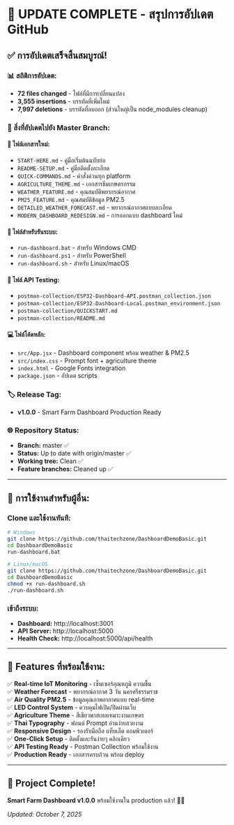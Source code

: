 # 🎉 UPDATE COMPLETE - สรุปการอัปเดต GitHub

## ✅ การอัปเดตเสร็จสิ้นสมบูรณ์!

### 📊 สถิติการอัปเดต:
- **72 files changed** - ไฟล์ที่มีการเปลี่ยนแปลง
- **3,555 insertions** - บรรทัดที่เพิ่มใหม่  
- **7,997 deletions** - บรรทัดที่ลบออก (ส่วนใหญ่เป็น node_modules cleanup)

### 🎯 สิ่งที่อัปเดตไปยัง Master Branch:

#### 📁 ไฟล์เอกสารใหม่:
- `START-HERE.md` - คู่มือเริ่มต้นฉบับย่อ
- `README-SETUP.md` - คู่มือติดตั้งละเอียด
- `QUICK-COMMANDS.md` - คำสั่งด่วนทุก platform
- `AGRICULTURE_THEME.md` - เอกสารธีมเกษตรกรรม  
- `WEATHER_FEATURE.md` - คุณสมบัติพยากรณ์อากาศ
- `PM25_FEATURE.md` - คุณสมบัติข้อมูล PM2.5
- `DETAILED_WEATHER_FORECAST.md` - พยากรณ์อากาศแบบละเอียด
- `MODERN_DASHBOARD_REDESIGN.md` - การออกแบบ dashboard ใหม่

#### 🚀 ไฟล์สำหรับรันระบบ:
- `run-dashboard.bat` - สำหรับ Windows CMD
- `run-dashboard.ps1` - สำหรับ PowerShell  
- `run-dashboard.sh` - สำหรับ Linux/macOS

#### 🔧 ไฟล์ API Testing:
- `postman-collection/ESP32-Dashboard-API.postman_collection.json`
- `postman-collection/ESP32-Dashboard-Local.postman_environment.json`
- `postman-collection/QUICKSTART.md`
- `postman-collection/README.md`

#### 💻 ไฟล์โค้ดหลัก:
- `src/App.jsx` - Dashboard component พร้อม weather & PM2.5
- `src/index.css` - Prompt font + agriculture theme
- `index.html` - Google Fonts integration
- `package.json` - อัปเดต scripts

### 🏷️ Release Tag:
- **v1.0.0** - Smart Farm Dashboard Production Ready

### 🌐 Repository Status:
- **Branch:** master ✅
- **Status:** Up to date with origin/master ✅  
- **Working tree:** Clean ✅
- **Feature branches:** Cleaned up ✅

---

## 🎯 การใช้งานสำหรับผู้อื่น:

### Clone และใช้งานทันที:
```bash
# Windows
git clone https://github.com/thaitechzone/DashboardDemoBasic.git
cd DashboardDemoBasic
run-dashboard.bat

# Linux/macOS  
git clone https://github.com/thaitechzone/DashboardDemoBasic.git
cd DashboardDemoBasic
chmod +x run-dashboard.sh
./run-dashboard.sh
```

### เข้าถึงระบบ:
- **Dashboard:** http://localhost:3001
- **API Server:** http://localhost:5000  
- **Health Check:** http://localhost:5000/api/health

---

## 🌟 Features ที่พร้อมใช้งาน:

✅ **Real-time IoT Monitoring** - เซ็นเซอร์อุณหภูมิ ความชื้น  
✅ **Weather Forecast** - พยากรณ์อากาศ 3 วัน นครศรีธรรมราช  
✅ **Air Quality PM2.5** - ข้อมูลคุณภาพอากาศแบบ real-time  
✅ **LED Control System** - ควบคุมไฟเปิด/ปิดผ่านเว็บ  
✅ **Agriculture Theme** - สีเขียวพาสเทลเหมาะงานเกษตร  
✅ **Thai Typography** - ฟอนต์ Prompt อ่านง่ายสวยงาม  
✅ **Responsive Design** - รองรับมือถือ แท็บเล็ต คอมพิวเตอร์  
✅ **One-Click Setup** - ติดตั้งและรันง่ายๆ คลิกเดียว  
✅ **API Testing Ready** - Postman Collection พร้อมใช้งาน  
✅ **Production Ready** - เอกสารครบถ้วน พร้อม deploy  

---

## 🎊 Project Complete! 

**Smart Farm Dashboard v1.0.0** พร้อมใช้งานใน production แล้ว! 🌱✨

*Updated: October 7, 2025*